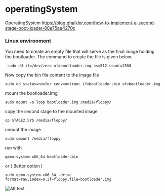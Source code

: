 # operatingSystem
OperatingSystem
https://blog.ghaiklor.com/how-to-implement-a-second-stage-boot-loader-80e75ae4270c


### Linux environment

You need to create an empty file that will serve as the final image holding
the bootloader. The command to create the file is given below.
```
 sudo dd if=/dev/zero of=bootloader.img bs=512 count=2880
```
Now copy the bin file content to the image file
```
sudo dd status=noxfer conv=notrunc if=bootloader.bin of=bootloader.img
```

mount the bootloader.img
```
sudo mount -o loop bootloader.img /media/floppy/
```

copy the second stage to the mounted image
```
cp STAGE2.SYS /media/floppy/
```

unount the image
```
sudo umount /media/floppy
```

run with
```
qemu-system-x86_64 bootloader.bin
```
or ( Better option )
```
sudo qemu-system-x86_64 -drive format=raw,index=0,if=floppy,file=bootloader.img
```

![Alt text](/operatingSystem/tree/master/screenShots/bootloader_Screenshot_2018-04-15_04-01-10.png?raw=true "Bootloader 2 stage")
